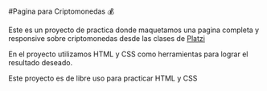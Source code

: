 #Pagina para Criptomonedas 💰

Este es un proyecto de practica donde maquetamos una pagina completa y responsive sobre criptomonedas desde las clases de [ Platzi](http:/https://platzi.com/home/ " Platzi")

En el proyecto utilizamos HTML y CSS como herramientas para lograr el resultado deseado.

Este proyecto es de libre uso para practicar HTML y CSS

